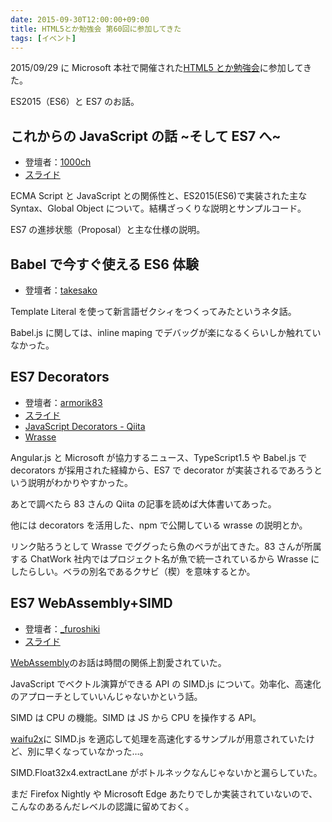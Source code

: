 ```yaml
---
date: 2015-09-30T12:00:00+09:00
title: HTML5とか勉強会 第60回に参加してきた
tags: [イベント]
---
```


2015/09/29 に Microsoft 本社で開催された[HTML5 とか勉強会](https://html5j.doorkeeper.jp/events/31943)に参加してきた。

ES2015（ES6）と ES7 のお話。

## これからの JavaScript の話 ~そして ES7 へ~

- 登壇者：[1000ch](https://twitter.com/1000ch)
- [スライド](https://speakerdeck.com/1000ch/javascript-in-future)

ECMA Script と JavaScript との関係性と、ES2015(ES6)で実装された主な Syntax、Global Object について。結構ざっくりな説明とサンプルコード。

ES7 の進捗状態（Proposal）と主な仕様の説明。

## Babel で今すぐ使える ES6 体験

- 登壇者：[takesako](https://twitter.com/takesako)

Template Literal を使って新言語ゼクシィをつくってみたというネタ話。

Babel.js に関しては、inline maping でデバッグが楽になるくらいしか触れていなかった。

## ES7 Decorators

- 登壇者：[armorik83](https://twitter.com/armorik83)
- [スライド](http://sssslide.com/speakerdeck.com/armorik83/es7-decorators)
- [JavaScript Decorators - Qiita](http://qiita.com/armorik83/items/e3a0ce67f569ddc4b432)
- [Wrasse](https://www.npmjs.com/package/wrasse)

Angular.js と Microsoft が協力するニュース、TypeScript1.5 や Babel.js で decorators が採用された経緯から、ES7 で decorator が実装されるであろうという説明がわかりやすかった。

あとで調べたら 83 さんの Qiita の記事を読めば大体書いてあった。

他には decorators を活用した、npm で公開している wrasse の説明とか。

リンク貼ろうとして Wrasse でググったら魚のベラが出てきた。83 さんが所属する ChatWork 社内ではプロジェクト名が魚で統一されているから Wrasse にしたらしい。ベラの別名であるクサビ（楔）を意味するとか。

## ES7 WebAssembly+SIMD

- 登壇者：[\_furoshiki](https://twitter.com/_furoshiki)
- [スライド](http://www.slideshare.net/kawada_hiroshi/simdjsecmascript-7)

[WebAssembly](https://brendaneich.com/2015/06/from-asm-js-to-webassembly/)のお話は時間の関係上割愛されていた。

JavaScript でベクトル演算ができる API の SIMD.js について。効率化、高速化のアプローチとしていいんじゃないかという話。

SIMD は CPU の機能。SIMD は JS から CPU を操作する API。

[waifu2x](https://github.com/nagadomi/waifu2x)に SIMD.js を適応して処理を高速化するサンプルが用意されていたけど、別に早くなっていなかった…。

SIMD.Float32x4.extractLane がボトルネックなんじゃないかと漏らしていた。

まだ Firefox Nightly や Microsoft Edge あたりでしか実装されていないので、こんなのあるんだレベルの認識に留めておく。
